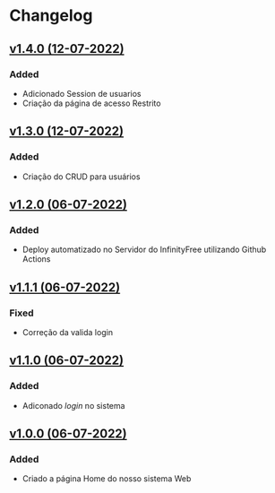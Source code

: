 # Changelog

## [v1.4.0 (12-07-2022)](https://github.com/BrytanniADJ/sistema-concessionaria/releases/tag/v1.4.0)
### Added
* Adicionado Session de usuarios
* Criação da página de acesso Restrito

## [v1.3.0 (12-07-2022)](https://github.com/BrytanniADJ/sistema-concessionaria/releases/tag/v1.3.0)
### Added
* Criação do CRUD para usuários

## [v1.2.0 (06-07-2022)](https://github.com/BrytanniADJ/sistema-concessionaria/releases/tag/v1.2.0)
### Added
* Deploy automatizado no Servidor do InfinityFree utilizando Github Actions

## [v1.1.1 (06-07-2022)](https://github.com/BrytanniADJ/sistema-concessionaria/releases/tag/v1.1.1)
### Fixed
* Correção da valida login

## [v1.1.0 (06-07-2022)](https://github.com/BrytanniADJ/sistema-concessionaria/releases/tag/v1.1.0)
### Added
* Adiconado *login* no sistema


## [v1.0.0 (06-07-2022)](https://github.com/BrytanniADJ/sistema-concessionaria/releases/tag/v1.0.0)

### Added
* Criado a página Home do nosso sistema Web
